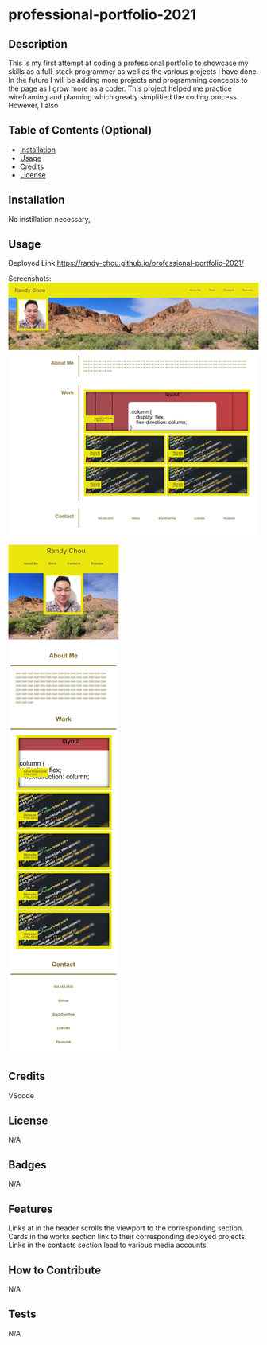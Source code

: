 # professional-portfolio-2021
## Description
This is my first attempt at coding a professional portfolio to showcase my skills as a full-stack programmer as well as the various projects I have done. In the future I will be adding more projects and programming concepts to the page as I grow more as a coder. This project helped me practice wireframing and planning which greatly simplified the coding process. However, I also 
## Table of Contents (Optional)
- [Installation](#installation)
- [Usage](#usage)
- [Credits](#credits)
- [License](#license)
## Installation
No instillation necessary, 
## Usage
Deployed Link:https://randy-chou.github.io/professional-portfolio-2021/

Screenshots:
![The Horiseon webpage includes a navigation bar, a header image, and cards with text and images at the bottom of the page.](./assets/images/desktopfullpage.png)

![The Horiseon webpage includes a navigation bar, a header image, and cards with text and images at the bottom of the page.](./assets/images/mobilefullpage.png)
## Credits
VScode
## License
N/A
## Badges
N/A
## Features
Links at in the header scrolls the viewport to the corresponding section. Cards in the works section link to their corresponding deployed projects. Links in the contacts section lead to various media accounts.
## How to Contribute
N/A
## Tests
N/A
